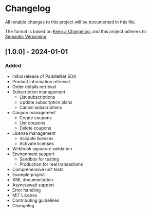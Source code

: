 # Changelog

All notable changes to this project will be documented in this file.

The format is based on [Keep a Changelog](https://keepachangelog.com/en/1.0.0/),
and this project adheres to [Semantic Versioning](https://semver.org/spec/v2.0.0.html).

## [1.0.0] - 2024-01-01

### Added
- Initial release of PaddleNet SDK
- Product information retrieval
- Order details retrieval
- Subscription management
  - List subscriptions
  - Update subscription plans
  - Cancel subscriptions
- Coupon management
  - Create coupons
  - List coupons
  - Delete coupons
- License management
  - Validate licenses
  - Activate licenses
- Webhook signature validation
- Environment support
  - Sandbox for testing
  - Production for real transactions
- Comprehensive unit tests
- Example project
- XML documentation
- Async/await support
- Error handling
- MIT License
- Contributing guidelines
- Changelog 